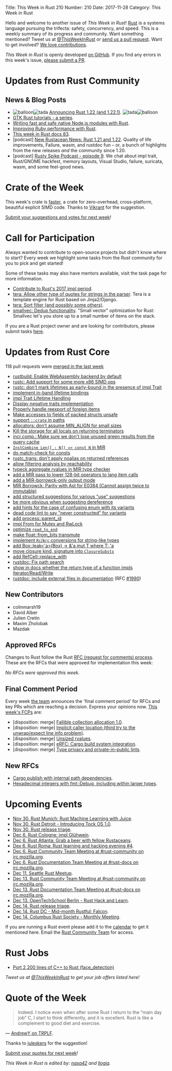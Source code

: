 Title: This Week in Rust 210
Number: 210
Date: 2017-11-28
Category: This Week in Rust

Hello and welcome to another issue of *This Week in Rust*!
[Rust](http://rust-lang.org) is a systems language pursuing the trifecta: safety, concurrency, and speed.
This is a weekly summary of its progress and community.
Want something mentioned? Tweet us at [@ThisWeekInRust](https://twitter.com/ThisWeekInRust) or [send us a pull request](https://github.com/cmr/this-week-in-rust).
Want to get involved? [We love contributions](https://github.com/rust-lang/rust/blob/master/CONTRIBUTING.md).

*This Week in Rust* is openly developed [on GitHub](https://github.com/cmr/this-week-in-rust).
If you find any errors in this week's issue, [please submit a PR](https://github.com/cmr/this-week-in-rust/pulls).

# Updates from Rust Community

## News & Blog Posts
* <img alt="balloon" class="emoji" title=":balloon:" src="https://cdn.discourse.org/business/images/emoji/emoji_one/balloon.png?v=0"><img alt="tada" class="emoji" title=":tada:" src="https://cdn.discourse.org/business/images/emoji/emoji_one/tada.png?v=0"> [Announcing Rust 1.22 (and 1.22.1)](https://blog.rust-lang.org/2017/11/22/Rust-1.22.html). <img alt="tada" class="emoji" title=":tada:" src="https://cdn.discourse.org/business/images/emoji/emoji_one/tada.png?v=0"><img alt="balloon" class="emoji" title=":balloon:" src="https://cdn.discourse.org/business/images/emoji/emoji_one/balloon.png?v=0">
* [GTK Rust tutorials - a series](https://mmstick.github.io/gtkrs-tutorials/).
* [Writing fast and safe native Node.js modules with Rust](https://blog.risingstack.com/node-js-native-modules-with-rust/).
* [Improving Ruby performance with Rust](https://blog.codeship.com/improving-ruby-performance-with-rust/).
* [This week in Rust docs 83](https://guillaumegomez.github.io/this-week-in-rust-docs/blog/this-week-in-rust-docs-83).
* [podcast] [New Rustacean News: Rust 1.21 and 1.22](http://www.newrustacean.com/show_notes/news/rust_1_21_1_22/index.html). Quality of life improvements, Failure, wasm, and rustdoc fun – or, a bunch of highlights from the new releases *and* the community since 1.20.
* [podcast] [Rusty Spike Podcast - episode 9](https://rusty-spike.blubrry.net/2017/11/22/episode-9-nov-22-2017/). We chat about impl trait, Rust/GNOME hackfest, memory layouts, Visual Studio, failure, suricata, wasm, and some feel-good news.

# Crate of the Week

This week's crate is [faster](https://github.com/AdamNiederer/faster), a crate for zero-overhead, cross-platform, beautiful explicit SIMD code. Thanks to [Vikrant](https://users.rust-lang.org/u/nasa42) for the suggestion.

[Submit your suggestions and votes for next week][submit_crate]!

[submit_crate]: https://users.rust-lang.org/t/crate-of-the-week/2704

# Call for Participation

Always wanted to contribute to open-source projects but didn't know where to start?
Every week we highlight some tasks from the Rust community for you to pick and get started!

Some of these tasks may also have mentors available, visit the task page for more information.

* [Contribute to Rust's 2017 impl period](https://www.rustaceans.org/findwork/impl).
* [tera: Allow other type of quotes for strings in the parser](https://github.com/Keats/tera/issues/236). Tera is a template engine for Rust based on Jinja2/Django.
* [tera: Sort filter (and possibly some others)](https://github.com/Keats/tera/issues/233).
* [smallvec: Dedup functionality](https://github.com/servo/rust-smallvec/issues/2). "Small vector" optimization for Rust: Smallvec let's you store up to a small number of items on the stack.

If you are a Rust project owner and are looking for contributors, please submit tasks [here][guidelines].

[guidelines]: https://users.rust-lang.org/t/twir-call-for-participation/4821

# Updates from Rust Core

118 pull requests were [merged in the last week][merged]

[merged]: https://github.com/search?q=is%3Apr+org%3Arust-lang+is%3Amerged+merged%3A2017-11-20..2017-11-27

* [rustbuild: Enable WebAssembly backend by default](https://github.com/rust-lang/rust/pull/46115)
* [rustc: Add support for some more x86 SIMD ops](https://github.com/rust-lang/rust/pull/45367)
* [rustc: don't mark lifetimes as early-bound in the presence of impl Trait](https://github.com/rust-lang/rust/pull/46191)
* [implement in-band lifetime bindings](https://github.com/rust-lang/rust/pull/46051)
* [impl Trait Lifetime Handling](https://github.com/rust-lang/rust/pull/45701)
* [Display negative traits implementation](https://github.com/rust-lang/rust/pull/46134)
* [Properly handle reexport of foreign items](https://github.com/rust-lang/rust/pull/46129)
* [Make accesses to fields of packed structs unsafe](https://github.com/rust-lang/rust/pull/44884)
* [support `::crate` in paths](https://github.com/rust-lang/rust/pull/45771)
* [allocators: don’t assume MIN_ALIGN for small sizes](https://github.com/rust-lang/rust/pull/46117)
* [Kill the storage for all locals on returning terminators](https://github.com/rust-lang/rust/pull/46100)
* [incr.comp.: Make sure we don't lose unused green results from the query cache](https://github.com/rust-lang/rust/pull/46111)
* [`InstCombine Len([_; N]) => const N` in MIR](https://github.com/rust-lang/rust/pull/46264)
* [do match-check for consts](https://github.com/rust-lang/rust/pull/46033)
* [rustc_trans: don't apply noalias on returned references](https://github.com/rust-lang/rust/pull/46253)
* [allow filtering analysis by reachability](https://github.com/rust-lang/rust/pull/46011)
* [typeck aggregate rvalues in MIR type checker](https://github.com/rust-lang/rust/pull/46054)
* [add a MIR pass to lower 128-bit operators to lang item calls](https://github.com/rust-lang/rust/pull/46093)
* [add a MIR-borrowck-only output mode](https://github.com/rust-lang/rust/pull/46106)
* [MIR Borrowck: Parity with Ast for E0384 (Cannot assign twice to immutable)](https://github.com/rust-lang/rust/pull/46022)
* [add structured suggestions for various "use" suggestions](https://github.com/rust-lang/rust/pull/46035)
* [be more obvious when suggesting dereference](https://github.com/rust-lang/rust/pull/45947)
* [add hints for the case of confusing enum with its variants](https://github.com/rust-lang/rust/pull/45942)
* [dead code lint to say "never constructed" for variants](https://github.com/rust-lang/rust/pull/46103)
* [add process::parent_id](https://github.com/rust-lang/rust/pull/46092)
* [impl From for Mutex and RwLock](https://github.com/rust-lang/rust/pull/46082)
* [optimize `read_to_end`](https://github.com/rust-lang/rust/pull/46050)
* [make float::from_bits transmute](https://github.com/rust-lang/rust/pull/46012)
* [implement `Rc`/`Arc` conversions for string-like types](https://github.com/rust-lang/rust/pull/45990)
* [add Box::leak<'a>(Box<T>) -> &'a mut T where T: 'a](https://github.com/rust-lang/rust/pull/45881)
* [move closure kind, signature into `ClosureSubsts`](https://github.com/rust-lang/rust/pull/45879)
* [add RefCell<T>::replace_with](https://github.com/rust-lang/rust/pull/45819)
* [rustdoc: Fix path search](https://github.com/rust-lang/rust/pull/46081)
* [show in docs whether the return type of a function impls Iterator/Read/Write](https://github.com/rust-lang/rust/pull/45039)
* [rustdoc: include external files in documentation](https://github.com/rust-lang/rust/pull/44781) (RFC [#1990](https://rust-lang.github.io/rfcs/1990-external-doc-attribute.html))

## New Contributors

* colinmarsh19
* David Alber
* Julien Cretin
* Maxim Zholobak
* Mazdak

## Approved RFCs

Changes to Rust follow the Rust [RFC (request for comments)
process](https://github.com/rust-lang/rfcs#rust-rfcs). These
are the RFCs that were approved for implementation this week:

*No RFCs were approved this week.*

## Final Comment Period

Every week [the team](https://www.rust-lang.org/team.html) announces the
'final comment period' for RFCs and key PRs which are reaching a
decision. Express your opinions now. [This week's FCPs][fcp] are:

[fcp]: https://github.com/rust-lang/rfcs/labels/final-comment-period

* [disposition: merge] [Fallible collection allocation 1.0](https://github.com/rust-lang/rfcs/pull/2116).
* [disposition: merge] [Implicit caller location (third try to the unwrap/expect line info problem)](https://github.com/rust-lang/rfcs/pull/2091).
* [disposition: merge] [Unsized rvalues](https://github.com/rust-lang/rfcs/pull/1909).
* [disposition: merge] [eRFC: Cargo build system integration](https://github.com/rust-lang/rfcs/pull/2136).
* [disposition: merge] [Type privacy and private-in-public lints](https://github.com/rust-lang/rfcs/pull/2145).

## New RFCs

* [Cargo publish with internal path dependencies](https://github.com/rust-lang/rfcs/pull/2224).
* [Hexadecimal integers with fmt::Debug, including within larger types](https://github.com/rust-lang/rfcs/pull/2226).

# Upcoming Events

* [Nov 30. Rust Munich: Rust Machine Learning with Juice](https://www.meetup.com/rust-munich/events/244580709/).
* [Nov 30. Rust Detroit - Introducing Tock OS 1.0](https://www.meetup.com/rust-detroit/events/244855856/).
* [Nov 30. Rust release triage](https://internals.rust-lang.org/t/release-cycle-triage-proposal/3544).
* [Dec  6. Rust Cologne: impl Glühwein](https://www.meetup.com/RustCologne/events/244487721/).
* [Dec  6. Rust Atlanta: Grab a beer with fellow Rustaceans](https://www.meetup.com/Rust-ATL/events/rhvgrmywqbjb/).
* [Dex  6. Rust Roma: Rust learning and hacking evening #4](https://www.meetup.com/Rust-Roma/events/245256474/).
* [Dec  6. Rust Community Team Meeting at #rust-community on irc.mozilla.org](https://chat.mibbit.com/?server=irc.mozilla.org&channel=%23rust-community).
* [Dec  6. Rust Documentation Team Meeting at #rust-docs on irc.mozilla.org](https://chat.mibbit.com/?server=irc.mozilla.org&channel=%23rust-docs).
* [Dec 11. Seattle Rust Meetup](https://www.meetup.com/Seattle-Rust-Meetup/events/svbqbmywqbpb/).
* [Dec 13. Rust Community Team Meeting at #rust-community on irc.mozilla.org](https://chat.mibbit.com/?server=irc.mozilla.org&channel=%23rust-community).
* [Dec 13. Rust Documentation Team Meeting at #rust-docs on irc.mozilla.org](https://chat.mibbit.com/?server=irc.mozilla.org&channel=%23rust-docs).
* [Dec 13. OpenTechSchool Berlin - Rust Hack and Learn](https://www.meetup.com/opentechschool-berlin/events/krnczlywqbrb/).
* [Dec 14. Rust release triage](https://internals.rust-lang.org/t/release-cycle-triage-proposal/3544).
* [Dec 14. Rust DC - Mid-month Rustful: Falcon](https://www.meetup.com/RustDC/events/243672324/).
* [Dec 14. Columbus Rust Society - Monthly Meeting](https://www.meetup.com/columbus-rs/events/czcwhlywqbsb/).


If you are running a Rust event please add it to the [calendar] to get
it mentioned here. Email the [Rust Community Team][community] for access.

[calendar]: https://www.google.com/calendar/embed?src=apd9vmbc22egenmtu5l6c5jbfc%40group.calendar.google.com
[community]: mailto:community-team@rust-lang.org

# Rust Jobs

* [Port 2,200 lines of C++ to Rust (face_detection)](https://users.rust-lang.org/t/paid-gig-port-2-200-lines-of-clean-c-to-rust/14096)

*Tweet us at [@ThisWeekInRust](https://twitter.com/ThisWeekInRust) to get your job offers listed here!*

# Quote of the Week

> Indeed. I notice even when after some Rust I return to the “main day job” C, I start to think differently, and it is excellent. Rust is like a complement to good diet and exercise.

— [AndrewY on TRPLF](https://users.rust-lang.org/t/solved-what-is-the-best-way-to-dump-sqlite3-row-values-into-sql-text-when-the-table-structure-is-unknown-at-compile-time/14020/7).

Thanks to [juleskers](https://users.rust-lang.org/t/twir-quote-of-the-week/328/466) for the suggestion!

[Submit your quotes for next week][submit]!

[submit]: http://users.rust-lang.org/t/twir-quote-of-the-week/328

*This Week in Rust is edited by: [nasa42](https://github.com/nasa42) and [llogiq](https://github.com/llogiq).*
